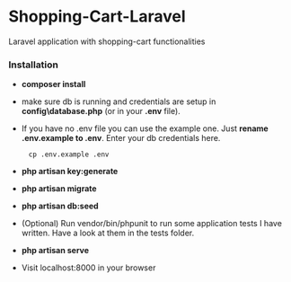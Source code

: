 # Shopping-Cart-Laravel
Laravel application with shopping-cart functionalities

### Installation

- __composer install__

- make sure db is running and credentials are setup in __config\database.php__ (or in your __.env__ file).

- If you have no .env file you can use the example one. Just __rename .env.example to .env__. Enter your db credentials here.
```
     cp .env.example .env
```

- __php artisan key:generate__

- __php artisan migrate__

- __php artisan db:seed__

- (Optional) Run vendor/bin/phpunit to run some application tests I have written. Have a look at them in the tests folder.

- __php artisan serve__

- Visit localhost:8000 in your browser
